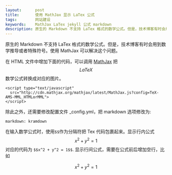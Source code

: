 ```yaml
---
layout:      post
title:       使用 MathJax 显示 LaTex 公式
tags:        网站建设
keywords:    MathJax LaTex jekyll 公式 markdown
description: 原生的 Markdown 不支持 LaTex 格式的数学公式。但是，技术博客有时会用到数学推导或者特殊符号。使用 MathJax 可以解决这个问题。
---
```


原生的 Markdown 不支持 LaTex 格式的数学公式。但是，技术博客有时会用到数学推导或者特殊符号。使用 MathJax 可以解决这个问题。

在 HTML 文件中增加下面的代码，可以调用 [MathJax][MathJax] 把 $$LaTeX$$ 数学公式转换成对应的图片。

```
<script type="text/javascript"
  src="http://cdn.mathjax.org/mathjax/latest/MathJax.js?config=TeX-AMS-MML_HTMLorMML">
</script>
```

除此之外，还需要修改配置文件 \_config.yml，把 markdown 选项修改为:

```
markdown: kramdown
```

在输入数学公式时，使用`$$`作为分隔符把 Tex 代码包裹起来。显示行内公式 $$x^2 + y^2 = 1$$ 对应的代码为 `$$x^2 + y^2 = 1$$`. 显示行间公式，需要在公式前后增加空行，比如

$$x^2 + y^2 = 1$$

[MathJax]: https://www.mathjax.org/
